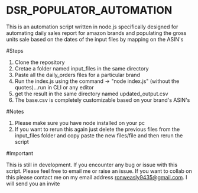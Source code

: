 # DSR_POPULATOR_AUTOMATION

This is an automation script written in node.js specifically designed for automating daily sales report for amazon brands and populating the gross units sale based on the dates of the input files by mapping on the ASIN's

#Steps

1. Clone the repository
2. Cretae a folder named input_files in the same directory
3. Paste all the daily_orders files for a particular brand
4. Run the index.js using the command -> "node index.js" (without the quotes)...run in CLI or any editor
5. get the result in the same directory named updated_output.csv
6. The base.csv is completely customizable based on your brand's ASIN's

#Notes

1. Please make sure you have node installed on your pc
2. If you want to rerun this again just delete the previous files from the input_files folder and copy paste the new files/file and then rerun the script

#Important

This is still in development. If you encounter any bug or issue with this script. Please feel free to email me or raise an issue.
If you want to collab on this please contact me on my email address ronweasly9435@gmail.com. I will send you an invite
